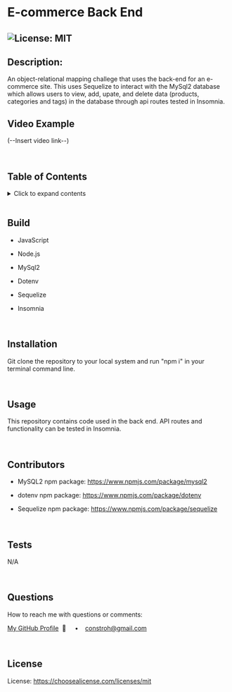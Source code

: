 # E-commerce Back End

## ![License: MIT](https://img.shields.io/badge/License-MIT-yellow.svg)

## **Description:**

An object-relational mapping challege that uses the back-end for an e-commerce site. This uses Sequelize to interact with the MySql2 database which allows users to view, add, upate, and delete data (products, categories and tags) in the database through api routes tested in Insomnia.

## **Video Example**

(--Insert video link--)

  <br/>

## **Table of Contents**

  <details>
  <summary>Click to expand contents</summary>

### [Build](#Build)

### [Description](#Description)

### [Installation](#Installation)

### [Usage](#Usage)

### [Contributors](#Contributors)

### [Tests](#Tests)

### [Questions](#Questions)

### [License](#License)

  </details>

  <br/>

## **Build**

- JavaScript
- Node.js
- MySql2
- Dotenv
- Sequelize
- Insomnia

  <br/>

## **Installation**

Git clone the repository to your local system and run "npm i" in your terminal command line.

  <br/>
  
  ## **Usage**
  This repository contains code used in the back end. API routes and functionality can be tested in Insomnia.
  
  <br/>
  
  ## **Contributors**
- MySQL2 npm package: https://www.npmjs.com/package/mysql2
- dotenv npm package: https://www.npmjs.com/package/dotenv
- Sequelize npm package: https://www.npmjs.com/package/sequelize

  <br/>

## **Tests**

N/A

  <br/>

## **Questions**

How to reach me with questions or comments:

[My GitHub Profile](https://github.com/connbstro)&nbsp; 📂 &nbsp;&nbsp;&nbsp; • &nbsp;&nbsp;&nbsp;constroh@gmail.com&nbsp;

  <br/>

## **License**

License: https://choosealicense.com/licenses/mit
